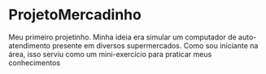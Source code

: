# ProjetoMercadinho
Meu primeiro projetinho. Minha ideia era simular um computador de auto-atendimento presente em diversos supermercados. Como sou iniciante na área, isso serviu como um mini-exercício para praticar meus conhecimentos
